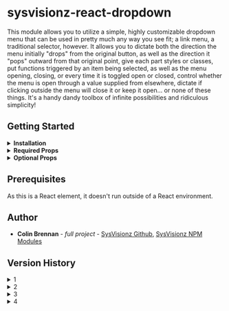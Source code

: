 # sysvisionz-react-dropdown

This module allows you to utilize a simple, highly customizable dropdown menu that can be used in pretty much any way you see fit; a link menu, a traditional selector, however. It allows you to dictate both the direction the menu initially "drops" from the original button, as well as the direction it "pops" outward from that original point, give each part styles or classes, put functions triggered by an item being selected, as well as the menu opening, closing, or every time it is toggled open or closed, control whether the menu is open through a value supplied from elsewhere, dictate if clicking outside the menu will close it or keep it open... or none of these things. It's a handy dandy toolbox of infinite possibilities and ridiculous simplicity!

## Getting Started

<details><summary><strong>Installation</strong></summary>
To install, in terminal type

```
	npm i --save sysvisionz-react-dropdown
```

then, in your react project,

```
import Dropdown from 'sysvisionz-react-dropdown';
```  

and finally, implement it by including that component within your code:

```
<Dropdown {options}>
    {children}
</Dropdown>
```

___
</details>

<details><summary><strong>Required Props</strong></summary>

___
<details><summary><strong>children</strong></summary>

**behavior:** Content of the activating button.</details>

<details><summary><strong>content</strong></summary>

**accepted types:** array of strings or JSX elements  
**behavior:** dictates the children of the entries in the dropdown menu.
</details>

___
</details>

<details><summary><strong>Optional Props</strong></summary>

___
<details><summary><strong>drop</strong></summary>

**accepted types:** 'up', 'down', 'left', 'right'  
**default:** 'down'  
**behavior:** This dictates the direction that your dropdown menu drops out of the activating button. downLeft and upLeft are special variants; they render a normal drop, but orient the menu's edge to the opposite of the basic version (to the right edge for downLeft and upLeft, and to the bottom edge for rightUp and leftUp) to the activating button instead of the left edge. Note that, due to their nature, they make the pop prop unnecessary by definition.</details>

<details><summary><strong>pop</strong></summary>
**accepted types:** 'up', 'down', 'left', 'right'  
**default:** **drop**  
**note:** *cannot be opposite of drop.*  
**behavior:** This dictates the direction that your dropdown menu pops outwards from the inital dropped out element.</details>

<details><summary><strong>orientation</strong></summary>
**accepted types:** 'top', 'bottom', 'left', 'right', 'center'  
**behavior:** controls the dropdown menu relative to the activating button. 'center' will make a menu dropping downwards appear centered beneath the activating button, 'left' will make the right edge of the menu align with the right edge of the activating button, 'top' aligns the bottom edge with the bottom edge of the activating button, and so on.</details>

<details><summary><strong>open</strong></summary>
**type:** Boolean  
**default:** **false**  
**note:** *need not be set unless **controlled** is **true**.*
**behavior:** Whether the dropdown is open or not.</details>

<details><summary><strong>controlled</strong></summary>
**type:** Boolean  
**behavior:** dictates whether the menu is opened and closed by an outside variable (which is supplied through the **open** prop).</details>

<details><summary><strong>keepOpen</strong></summary>
**type:** boolean  
**default:** **controlled**  
**behavior:** Dictates if dropdown menu will stay open when clicking outside it or on the entries in the menu. Menu can still be closed by clicking on the activating button
**note:** if you do set this to false while controlled is true, it is highly recommended that you use the onToggle function to reset **open**!</details>

<details><summary><strong>onToggle</strong></summary>
**type:** function  
**supplies:** Boolean of current open state of menu.  
**behavior:** function performed when menu is opened or closed.</details>

<details><summary><strong>onOpen</strong></summary>
**type:** function  
**behavior:** function performed when menu is opened.</details>

<details><summary><strong>onClose</strong></summary>
**accepted types:** function  
**behavior:** function performed when menu is closed.</details>

<details><summary><strong>slideIn</strong></summary>
**accepted types:** Boolean  
**behavior:** The menu does a smooth slide in animation.</details>

<details><summary><strong>fadeIn</strong></summary>
**accepted types:** Boolean  
**behavior:** The menu does a smooth fade in animation.</details>

<details><summary><strong>transition</strong></summary>
**accepted types:** Number  
**behavior:** Delays menu close for this many milliseconds, for the purposes of manually applied css transitions.</details>

<details><summary><strong>className</strong></summary>
**type:** String  
**behavior:** dictates the className for the overall element. Adds to prefix of **svz-dropdown-container** and is followed by **active** when the menu element is open.</details>

<details><summary><strong>id</strong></summary>
**type:** String  
**behavior:** dictates the id for the dropdown containing div</details>
</details>

## Prerequisites

As this is a React element, it doesn't run outside of a React environment.

## Author

* **Colin Brennan** - *full project* - [SysVisionz Github](https://github.com/SysVisionz), [SysVisionz NPM Modules](https://www.npmjs.com/~sysvisionz)

## Version History
<details><summary>1</summary>
1.0 -  
initial release  
1.1 -  
implemented ability to use any JSX element as activating button  
implemented keepOpen prop.  
1.2 -  
resolved location issues with package.json  
reversed drop and pop for clarity.  
cleaner implementation of several code sections.  
1.3 -  
allowed for multiple dropdowns to be generated.  
1.4 -  
added style prop.  
1.5 -  
added buttonId and menuId properties  
added ability to split array elements into ```id``` and ```children``` properties.  
1.6 -  
added onToggle, onOpen, and onClose properties.  
1.7 -  
added delay and clickableInDelay properties.  
1.8 -  
significant refactor for reliability, removal of retrieved redundant boolean on onToggle.  
1.9 -  
implementation of leftUp, rightUp, upLeft and downLeft drop options.
</details>

<details><summary>2</summary>
2.0 -  
Complete refactor and bugfixes  
addition of orientation  
modification of listVisible to isOpen for ease of use  
significant additions to user control of elements.  
addition of controlled option.  
2.1 -  
Huge bugfix  
introduction of open and closed automatic class name.  
now properly allows for animations  </details>

<details><summary>3</summary>
3.0 -  
Complete refactor, removal of many extraneous prop, actual complete bugfixes.  
3.1 -  
Controlled prop reintroduced properly.  
3.2 -  
Bugfix on controlled and keepOpen props  </details>

<details><summary>4</summary>
4.0 -  
Removal of a number of extraneous prop: **onChange**, **button**, **menuClass**  
4.1 -  
Revamping of the README.md
</details>